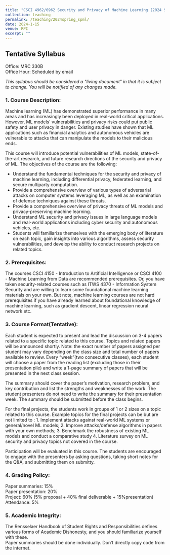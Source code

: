 ```yaml
---
title: "CSCI 4962/6962 Security and Privacy of Machine Learning (2024 Spring, RPI)"
collection: teaching
permalink: /teaching/2024spring_spml/
date: 2024-1-15
venue: RPI
excerpt: ""
---
```

Tentative Syllabus
-----------------
Office: MRC 330B  
Office Hour: Scheduled by email

*This syllabus should be considered a "living document" in that it is 
subject to change. You will be notified of any changes made.*

### 1. Course Description:

Machine learning (ML) has demonstrated superior performance in many areas and has 
increasingly been deployed in real-world critical applications. However, ML models' vulnerabilities and privacy risks could put public safety and user privacy in danger. Existing studies have shown that ML applications such as financial analytics and autonomous vehicles are vulnerable to attacks that can manipulate the models to their malicious ends.


This course will introduce potential vulnerabilities of ML models, state-of-the-art research, and future research directions of the security and privacy of ML. The objectives of the course are the following:
- Understand the fundamental techniques for the security and privacy of machine learning, 
including differential privacy, federated learning, and secure multiparty computation.
- Provide a comprehensive overview of various types of adversarial attacks on computer 
systems leveraging ML, as well as an examination of defense techniques against these 
threats.
- Provide a comprehensive overview of privacy threats of ML models and privacy-preserving machine learning.
- Understand ML security and privacy issues in large language models and real-world 
applications including cyber security and autonomous vehicles, etc.
- Students will familiarize themselves with the emerging body of literature on each topic, 
gain insights into various algorithms, assess security vulnerabilities, and develop the 
ability to conduct research projects on related topics.

### 2. Prerequisites:

The courses CSCI 4150 - Introduction to Artificial Intelligence or CSCI 4100 - Machine Learning from Data are recommended prerequisites. Or, you have taken security-related courses such as ITWS 4370 - Information System Security and are willing to learn some foundational machine learning materials on your own. But note, machine learning courses are not hard prerequisites if you have already learned about foundational knowledge of machine learning, such as gradient descent, linear regression neural network etc.

### 3. Course Format(Tentative):
Each student is expected to present and lead the discussion on 3-4 papers related to a specific topic related to this course. Topics and related papers will be announced shortly. Note: the exact number of papers assigned per student may vary depending on the class size and total number of papers available to review. Every “week”(two consecutive classes), each student will choose a paper from the reading list (excluding those in their presentation pile) and write a 1-page summary of papers that will be presented in the next class session.


The summary should cover the paper’s motivation, research problem, and key contribution and 
list the strengths and weaknesses of the work. The student presenters do not need to write the summary for their presentation week. The summary should be submitted before the class begins.


For the final projects, the students work in groups of 1 or 2 sizes on a topic related to this course. Example topics for the final projects can be but are not limited to : 1. Implement attacks against real-world ML systems or general/novel ML models; 2. Improve attacks/defense algorithms in papers with your own methods; 3. Benchmark the robustness of existing ML models and conduct a comparative study 4. Literature survey on ML security and privacy topics not covered in the course.

Participation will be evaluated in this course. The students are encouraged to engage with the presenters by asking questions, taking short notes for the Q&A, and submitting them on submitty.

### 4. Grading Policy:
Paper summaries: 15%  
Paper presentation: 20%  
Project: 60% (5% proposal + 40% final deliverable + 15%presentation)  
Attendance:  5%  

### 5. Academic Integrity:
The Rensselaer Handbook of Student Rights and Responsibilities defines various forms of Academic Dishonesty, and you should familiarize yourself with these.   
Paper summaries should be done individually.
Don’t directly copy code from the internet.
